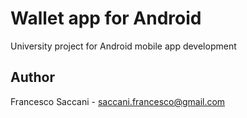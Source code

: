# Wallet app for Android
University project for Android mobile app development

## Author
Francesco Saccani - saccani.francesco@gmail.com

